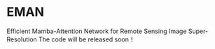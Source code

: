# EMAN
Efficient Mamba-Attention Network for Remote Sensing Image Super-Resolution
The code will be released soon！
